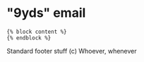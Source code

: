 "9yds" email
=========
	{% block content %}
	{% endblock %}
Standard footer stuff (c) Whoever, whenever
